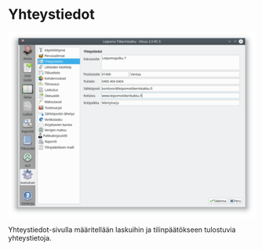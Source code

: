 # Yhteystiedot

![Yhteystiedot](yhteystiedot.png)

Yhteystiedot-sivulla määritellään laskuihin ja tilinpäätökseen tulostuvia yhteystietoja.
